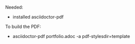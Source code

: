 Needed:
- installed asciidoctor-pdf

To build the PDF:
- asciidoctor-pdf portfolio.adoc -a pdf-stylesdir=template